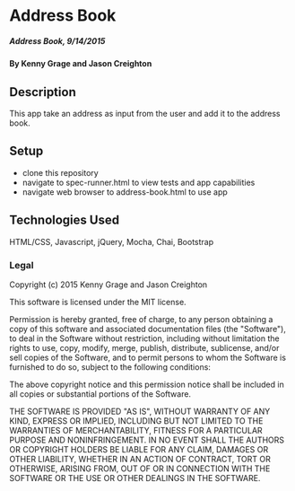 # Address Book

##### Address Book, 9/14/2015

#### By Kenny Grage and Jason Creighton

## Description

This app take an address as input from the user and add it to the address book.

## Setup

- clone this repository
- navigate to spec-runner.html to view tests and app capabilities
- navigate web browser to address-book.html to use app


## Technologies Used

HTML/CSS, Javascript, jQuery, Mocha, Chai, Bootstrap

### Legal


Copyright (c) 2015 Kenny Grage and Jason Creighton

This software is licensed under the MIT license.

Permission is hereby granted, free of charge, to any person obtaining a copy
of this software and associated documentation files (the "Software"), to deal
in the Software without restriction, including without limitation the rights
to use, copy, modify, merge, publish, distribute, sublicense, and/or sell
copies of the Software, and to permit persons to whom the Software is
furnished to do so, subject to the following conditions:

The above copyright notice and this permission notice shall be included in
all copies or substantial portions of the Software.

THE SOFTWARE IS PROVIDED "AS IS", WITHOUT WARRANTY OF ANY KIND, EXPRESS OR
IMPLIED, INCLUDING BUT NOT LIMITED TO THE WARRANTIES OF MERCHANTABILITY,
FITNESS FOR A PARTICULAR PURPOSE AND NONINFRINGEMENT. IN NO EVENT SHALL THE
AUTHORS OR COPYRIGHT HOLDERS BE LIABLE FOR ANY CLAIM, DAMAGES OR OTHER
LIABILITY, WHETHER IN AN ACTION OF CONTRACT, TORT OR OTHERWISE, ARISING FROM,
OUT OF OR IN CONNECTION WITH THE SOFTWARE OR THE USE OR OTHER DEALINGS IN
THE SOFTWARE.

